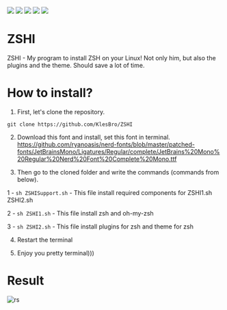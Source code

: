 ![](https://img.shields.io/github/downloads/KlesBro/ZSHI/total) ![](https://img.shields.io/github/languages/code-size/KlesBro/ZSHI) ![](https://img.shields.io/github/v/release/KlesBro/ZSHI) ![](https://img.shields.io/github/last-commit/KlesBro/ZSHI) ![](https://img.shields.io/github/discussions/KlesBro/ZSHI)
# ZSHI
ZSHI - My program to install ZSH on your Linux! Not only him, but also the plugins and the theme. Should save a lot of time. 
# How to install?

1) First, let's clone the repository.

`git clone https://github.com/KlesBro/ZSHI`

2) Download this font and install, set this font in terminal. https://github.com/ryanoasis/nerd-fonts/blob/master/patched-fonts/JetBrainsMono/Ligatures/Regular/complete/JetBrains%20Mono%20Regular%20Nerd%20Font%20Complete%20Mono.ttf


3) Then go to the cloned folder and write the commands (commands from below).

1 - `sh ZSHISupport.sh` - This file install required components for ZSHI1.sh ZSHI2.sh

2 - `sh ZSHI1.sh` - This file install zsh and oh-my-zsh

3 - `sh ZSHI2.sh` - This file install plugins for zsh and theme for zsh

4) Restart the terminal

5) Enjoy you pretty terminal)))

# Result
![rs](https://user-images.githubusercontent.com/85430054/151117570-1704d314-0fdc-4e34-92bb-a0819821e245.png)
